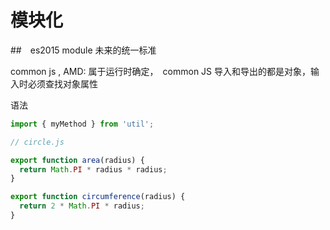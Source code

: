# 模块化
##　es2015 module 未来的统一标准

common js , AMD: 属于运行时确定，　common JS 导入和导出的都是对象，输入时必须查找对象属性

语法
```js
import { myMethod } from 'util';

```
```js
// circle.js

export function area(radius) {
  return Math.PI * radius * radius;
}

export function circumference(radius) {
  return 2 * Math.PI * radius;
}
```